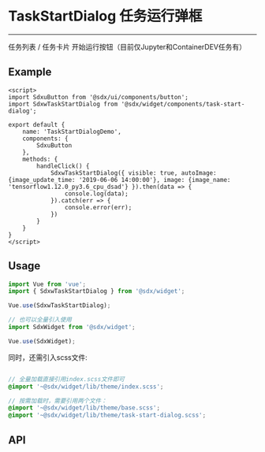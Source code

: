 # TaskStartDialog 任务运行弹框
---
任务列表 / 任务卡片 开始运行按钮（目前仅Jupyter和ContainerDEV任务有）

## Example

<Common-BasicUsage>
<widget-task-start-dialog-index></widget-task-start-dialog-index>
  <highlight-code slot="codeText" lang="vue">
    <template>
        <div class="sdxw-task-start-dialog">
            <SdxuButton @click="handleClick">运行</SdxuButton>
        </div>
    </template>

    <script>
    import SdxuButton from '@sdx/ui/components/button';
    import SdxwTaskStartDialog from '@sdx/widget/components/task-start-dialog';

    export default {
        name: 'TaskStartDialogDemo',
        components: {
            SdxuButton
        },
        methods: {
            handleClick() {
                SdxwTaskStartDialog({ visible: true, autoImage: {image_update_time: '2019-06-06 14:00:00'}, image: {image_name: 'tensorflow1.12.0_py3.6_cpu_dsad'} }).then(data => {
                    console.log(data);
                }).catch(err => {
                    console.error(err);
                })
            }
        }
    }
    </script>

  </highlight-code>
</Common-BasicUsage>

## Usage

```js
import Vue from 'vue';
import { SdxwTaskStartDialog } from '@sdx/widget';

Vue.use(SdxwTaskStartDialog);

// 也可以全量引入使用
import SdxWidget from '@sdx/widget';

Vue.use(SdxWidget);
```

同时，还需引入scss文件:

```scss

// 全量加载直接引用index.scss文件即可
@import '~@sdx/widget/lib/theme/index.scss';

// 按需加载时，需要引用两个文件：
@import '~@sdx/widget/lib/theme/base.scss';
@import '~@sdx/widget/lib/theme/task-start-dialog.scss';

```

## API

 <widget-task-start-dialog-api slot="api" />